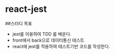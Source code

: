 # react-jest

##스터디 목표
- jest를 이용하여 TDD 를 배운다.
- front에서 back으로 데이터통신 테스트
- react에 jest를 적용하여 테스트기반 코드를 작성한다.
